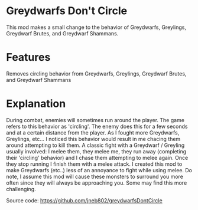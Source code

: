 # Greydwarfs Don't Circle

This mod makes a small change to the behavior of Greydwarfs, Greylings, Greydwarf Brutes, and Greydwarf Shammans. 

# Features
Removes circling behavior from Greydwarfs, Greylings, Greydwarf Brutes, and Greydwarf Shammans

# Explanation
During combat, enemies will sometimes run around the player. The game refers to this behavior as 'circling'. The enemy does this for a few seconds and at a certain distance from the player. 
As I fought more Greydwarfs, Greylings, etc... I noticed this behavior would result in me chacing them around attempting to kill them. A classic fight with a Greydwarf / Greyling usually involved: I melee them, they melee me, they run away (completing their 'circling' behavior) and I chase them attempting to melee again. Once they stop running I finish them with a melee attack.
I created this mod to make Greydwarfs (etc..) less of an annoyance to fight while using melee. Do note, I assume this mod will cause these monsters to surround you more often since they will always be approaching you. Some may find this more challenging.

Source code: https://github.com/jneb802/greydwarfsDontCircle